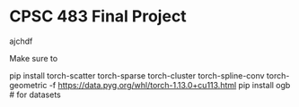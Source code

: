 # CPSC 483 Final Project


ajchdf


Make sure to 

pip install torch-scatter torch-sparse torch-cluster torch-spline-conv torch-geometric -f https://data.pyg.org/whl/torch-1.13.0+cu113.html
pip install ogb  # for datasets
